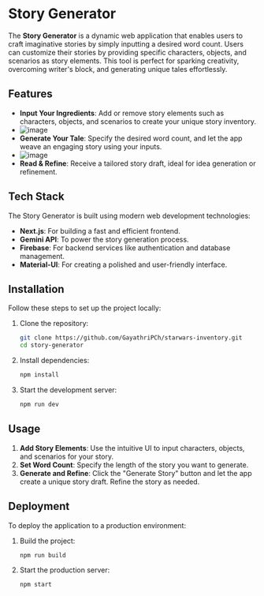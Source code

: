 # Story Generator

The **Story Generator** is a dynamic web application that enables users to craft imaginative stories by simply inputting a desired word count. Users can customize their stories by providing specific characters, objects, and scenarios as story elements. This tool is perfect for sparking creativity, overcoming writer's block, and generating unique tales effortlessly. 

## Features

- **Input Your Ingredients**: Add or remove story elements such as characters, objects, and scenarios to create your unique story inventory.
- ![image](https://github.com/user-attachments/assets/6112c5ec-679e-4818-9b5a-0bc4e9d1d8ca)
- **Generate Your Tale**: Specify the desired word count, and let the app weave an engaging story using your inputs.
- ![image](https://github.com/user-attachments/assets/15cfb65c-272d-42e3-80bd-da6753b4ff70)
- **Read & Refine**: Receive a tailored story draft, ideal for idea generation or refinement.

## Tech Stack

The Story Generator is built using modern web development technologies:

- **Next.js**: For building a fast and efficient frontend.
- **Gemini API**: To power the story generation process.
- **Firebase**: For backend services like authentication and database management.
- **Material-UI**: For creating a polished and user-friendly interface.

## Installation

Follow these steps to set up the project locally:

1. Clone the repository:

   ```bash
   git clone https://github.com/GayathriPCh/starwars-inventory.git
   cd story-generator
   ```

2. Install dependencies:

   ```bash
   npm install
   ```

3. Start the development server:

   ```bash
   npm run dev
   ```

## Usage

1. **Add Story Elements**: Use the intuitive UI to input characters, objects, and scenarios for your story.
2. **Set Word Count**: Specify the length of the story you want to generate.
3. **Generate and Refine**: Click the "Generate Story" button and let the app create a unique story draft. Refine the story as needed.

## Deployment

To deploy the application to a production environment:

1. Build the project:

   ```bash
   npm run build
   ```

2. Start the production server:

   ```bash
   npm start
   ```
